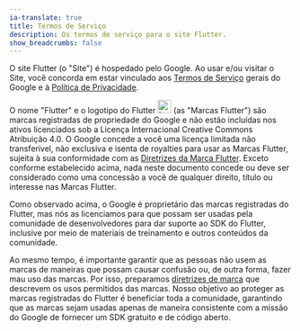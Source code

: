 ```yaml
---
ia-translate: true
title: Termos de Serviço
description: Os termos de serviço para o site Flutter.
show_breadcrumbs: false
---
```


O site Flutter (o "Site") é hospedado pelo Google. Ao usar e/ou visitar o Site,
você concorda em estar vinculado aos [Termos de Serviço][] gerais do Google e à
[Política de Privacidade][].

O nome "Flutter" e o logotipo do Flutter
<img src="/assets/images/branding/flutter/logo/square.svg" width="24px" alt="Logotipo do Flutter" class="text-icon">
(as "Marcas Flutter") são marcas registradas de propriedade do Google e não estão
incluídas nos ativos licenciados sob a Licença Internacional Creative Commons
Atribuição 4.0. O Google concede a você uma licença limitada não transferível,
não exclusiva e isenta de royalties para usar as Marcas Flutter, sujeita à sua
conformidade com as [Diretrizes da Marca Flutter](/brand). Exceto conforme
estabelecido acima, nada neste documento concede ou deve ser considerado como
uma concessão a você de qualquer direito, título ou interesse nas Marcas Flutter.

Como observado acima, o Google é proprietário das marcas registradas do Flutter,
mas nós as licenciamos para que possam ser usadas pela comunidade de desenvolvedores
para dar suporte ao SDK do Flutter, inclusive por meio de materiais de
treinamento e outros conteúdos da comunidade.

Ao mesmo tempo, é importante garantir que as pessoas não usem as marcas de
maneiras que possam causar confusão ou, de outra forma, fazer mau uso das marcas.
Por isso, preparamos [diretrizes de marca](/brand) que descrevem os usos
permitidos das marcas. Nosso objetivo ao proteger as marcas registradas do
Flutter é beneficiar toda a comunidade, garantindo que as marcas sejam usadas
apenas de maneira consistente com a missão do Google de fornecer um SDK
gratuito e de código aberto.

[Termos de Serviço]: https://policies.google.com/terms
[Política de Privacidade]: https://policies.google.com/privacy
